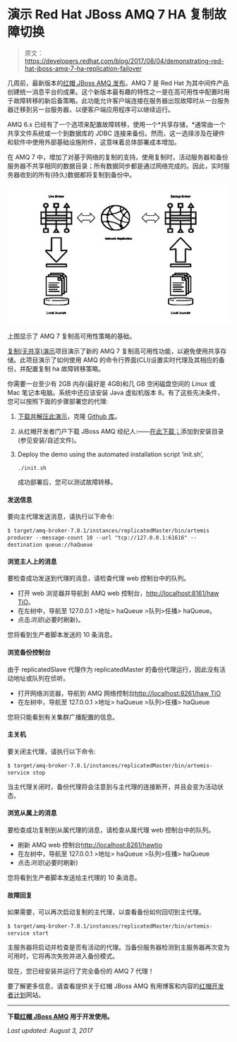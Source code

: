 # 演示 Red Hat JBoss AMQ 7 HA 复制故障切换

> 原文：<https://developers.redhat.com/blog/2017/08/04/demonstrating-red-hat-jboss-amq-7-ha-replication-failover>

几周前，最新版本的[红帽 JBoss AMQ 发布](https://hguerreroo.wordpress.com/2017/05/04/jboss-amq-7-ga-announced-download-it-today/)。AMQ 7 是 Red Hat 为其中间件产品创建统一消息平台的成果。这个新版本最有趣的特性之一是在高可用性中配置时用于故障转移的新后备策略。此功能允许客户端连接在服务器出现故障时从一台服务器迁移到另一台服务器，以便客户端应用程序可以继续运行。

AMQ 6.x 已经有了一个选项来配置故障转移，使用一个*共享存储，*通常由一个共享文件系统或一个到数据库的 JDBC 连接来备份。然而，这一选择涉及在硬件和软件中使用外部基础设施附件，这意味着总体部署成本增加。

在 AMQ 7 中，增加了对基于网络的复制的支持。使用复制时，活动服务器和备份服务器不共享相同的数据目录；所有数据同步都是通过网络完成的。因此，实时服务器收到的所有(持久)数据都将复制到备份中。

![amq-ha-replicated](img/8894cc36e206b1d35df74fd0ffdb00c1.png)

上图显示了 AMQ 7 复制高可用性策略的基础。

[复制(无共享)演示](https://github.com/jbossdemocentral/amq-ha-replicated-demo)项目演示了新的 AMQ 7 复制高可用性功能，以避免使用共享存储。此项目演示了如何使用 AMQ 的命令行界面(CLI)设置实时代理及其相应的备份，并配置复制 ha 故障转移策略。

你需要一台至少有 2GB 内存(最好是 4GB)和几 GB 空闲磁盘空间的 Linux 或 Mac 笔记本电脑。系统中还应该安装 Java 虚拟机版本 8。有了这些先决条件，您可以按照下面的步骤部署您的代理:

1.  [下载并解压此演示](https://github.com/jbossdemocentral/amq-ha-replicated-demo/releases/latest)，克隆 [Github 库](https://github.com/jbossdemocentral/amq-ha-replicated-demo)。
2.  从红帽开发者门户下载 JBoss AMQ 经纪人:——[在此下载；](https://developers.redhat.com/products/amq/download/)添加到安装目录(参见安装/自述文件)。
3.  Deploy the demo using the automated installation script ‘init.sh’,

    ```
    ./init.sh 
    ```

    成功部署后，您可以测试故障转移。

#### **发送信息**

要向主代理发送消息，请执行以下命令:

```
$ target/amq-broker-7.0.1/instances/replicatedMaster/bin/artemis producer --message-count 10 --url "tcp://127.0.0.1:61616" --destination queue://haQueue 
```

#### **浏览主人**上的消息

要检查成功发送到代理的消息，请检查代理 web 控制台中的队列。

*   打开 web 浏览器并导航到 AMQ web 控制台，[http://localhost:8161/haw TiO](http://localhost:8161/hawtio)。
*   在左树中，导航至 127.0.0.1 >地址> haQueue >队列>任播> haQueue。
*   点击*浏览*(必要时刷新)。

您将看到生产者脚本发送的 10 条消息。

#### **浏览备份控制台**

由于 replicatedSlave 代理作为 replicatedMaster 的备份代理运行，因此没有活动地址或队列在侦听。

*   打开网络浏览器，导航到 AMQ 网络控制台[http://localhost:8261/haw TiO](http://localhost:8261/hawtio)
*   在左树中，导航至 127.0.0.1 >地址> haQueue >队列>任播> haQueue

您将只能看到有关集群广播配置的信息。

#### **主关机**

要关闭主代理，请执行以下命令:

```
$ target/amq-broker-7.0.1/instances/replicatedMaster/bin/artemis-service stop 
```

当主代理关闭时，备份代理将会注意到与主代理的连接断开，并且会变为活动状态。

#### **浏览从属**上的消息

要检查成功复制到从属代理的消息，请检查从属代理 web 控制台中的队列。

*   刷新 AMQ web 控制台[http://localhost:8261/hawtio](http://localhost:8261/hawtio)
*   在左树中，导航至 127.0.0.1 >地址> haQueue >队列>任播> haQueue
*   点击*浏览*(必要时刷新)

您将看到生产者脚本发送给主代理的 10 条消息。

#### **故障回复**

如果需要，可以再次启动复制的主代理，以查看备份如何回切到主代理。

```
$ target/amq-broker-7.0.1/instances/replicatedMaster/bin/artemis-service start 
```

主服务器将启动并检查是否有活动的代理。当备份服务器检测到主服务器再次变为可用时，它将再次失败并进入备份模式。

现在，您已经安装并运行了完全备份的 AMQ 7 代理！

要了解更多信息，请查看提供关于红帽 JBoss AMQ 有用博客和内容的[红帽开发者计划](https://developers.redhat.com/products/amq/overview/)网站。

* * *

**下载[红帽 JBoss AMQ](https://developers.redhat.com/products/amq/download/?intcmp=7016000000124eUAAQ) 用于开发使用。**

*Last updated: August 3, 2017*